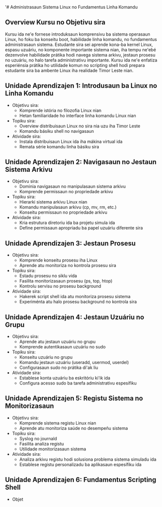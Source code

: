 '# Administrasaun Sistema Linux no Fundamentus Linha Komandu

## Overview Kursu no Objetivu sira

Kursu ida ne'e fornese introduksaun komprensivu ba sistema operasaun Linux, ho foku ba konseitu boot, habilidade linha komandu, no fundamentus administrasaun sistema. Estudante sira sei aprende kona-ba kernel Linux, espasu uzuáriu, no komponente importante sistema nian, iha tempu ne'ebé dezenvolve habilidade prátika hodi navega sistema arkivu, jestaun prosesu no uzuáriu, no halo tarefa administrativu importante. Kursu ida ne'e enfatiza esperiénsia prátika ho utilidade komun no scripting shell hodi prepara estudante sira ba ambente Linux iha realidade Timor Leste nian.

## Unidade Aprendizajen 1: Introdusaun ba Linux no Linha Komandu
- Objetivu sira:
  * Komprende istória no filozofia Linux nian
  * Hetan familiaridade ho interface linha komandu Linux nian
- Topiku sira:
  * Overview distribuisaun Linux no sira nia uzu iha Timor Leste
  * Komandu básiku shell no navigasaun
- Atividade sira:
  * Instala distribuisaun Linux ida iha mákina virtual ida
  * Remata série komandu linha básiku sira

## Unidade Aprendizajen 2: Navigasaun no Jestaun Sistema Arkivu
- Objetivu sira:
  * Dominia navigasaun no manipulasaun sistema arkivu
  * Komprende permissaun no propriedade arkivu
- Topiku sira:
  * Hierarki sistema arkivu Linux nian
  * Komandu manipulasaun arkivu (cp, mv, rm, etc.)
  * Konseitu permissaun no propriedade arkivu
- Atividade sira:
  * Kria estrutura diretoriu ida ba projetu simula ida
  * Define permissaun apropriadu ba papel uzuáriu diferente sira

## Unidade Aprendizajen 3: Jestaun Prosesu
- Objetivu sira:
  * Komprende konseitu prosesu iha Linux
  * Aprende atu monitoriza no kontrola prosesu sira
- Topiku sira:
  * Estadu prosesu no siklu vida
  * Fasilita monitorizasaun prosesu (ps, top, htop)
  * Kontrolu servisu no prosesu background
- Atividade sira:
  * Hakerek script shell ida atu monitoriza prosesu sistema
  * Experiménta atu halo prosesu background no kontrola sira

## Unidade Aprendizajen 4: Jestaun Uzuáriu no Grupu
- Objetivu sira:
  * Aprende atu jestaun uzuáriu no grupu
  * Komprende autentikasaun uzuáriu no sudo
- Topiku sira:
  * Konseitu uzuáriu no grupu
  * Komandu jestaun uzuáriu (useradd, usermod, userdel)
  * Configurasaun sudo no prátika di'ak liu
- Atividade sira:
  * Establese konta uzuáriu ba eskritóriu ki'ik ida
  * Configura acesso sudo ba tarefa administrativu espesífiku

## Unidade Aprendizajen 5: Registu Sistema no Monitorizasaun
- Objetivu sira:
  * Komprende sistema registu Linux nian
  * Aprende atu monitoriza saúde no desempeñu sistema
- Topiku sira:
  * Syslog no journald
  * Fasilita analiza registu
  * Utilidade monitorizasaun sistema
- Atividade sira:
  * Analiza arkivu registu hodi solusiona problema sistema simuladu ida
  * Establese registu personalizadu ba aplikasaun espesífiku ida

## Unidade Aprendizajen 6: Fundamentus Scripting Shell
- Objet